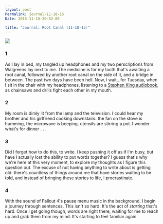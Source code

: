 ```yaml
---
layout: post
Permalink: journal-11-18-15
Date: 2015-11-18-20-52-09

title: "Journal: Root Canal (11-18-15)"
---
```


![][image-1]

### 1

As I lay in bed, my tangled up headphones and my two perscriptions from Walgreens lay next to me. The medicine is for my tooth that's awaiting a root canal, followed by another root canal on the side of it, and a bridge in between. The past two days have been hell. Now, I wait...for Tuesday, when I sit in the chair with my headphones, listening to a [Stephen King audiobook][1], as chainsaws and drills fight each other in my mouth.

### 2

My room is dimly lit from the lamp and the television. I could hear my brother and his girlfriend cooking downstairs: the fan on the stove is humming, the microwave is beeping, utensils are stirring a pot. I wonder what's for dinner . . .

### 3

Did I forget how to do this, to write. I keep pushing it off as if I'm busy, but have I actually lost the ability to put words together? I guess that's why we're here at this very moment, to explore my thoughts as I figure this question out. The excuse of not having anything to write about is getting old: there's countless of things around me that have stories waiting to be told, and instead of bringing these stories to life, I procrastinate. 

### 4

With the sound of Fallout 4's pause menu music in the background, I begin a journey through sentences. This isn't so hard. It's the act of *starting* that's hard. Once I get going though, words are right there, waiting for me to reach up and grab them from my mind. It's starting to feel familiar again.

[1]:	https://en.m.wikipedia.org/wiki/The_Dark_Tower_V:_Wolves_of_the_Calla

[image-1]:	https://dl.dropbox.com/s/s7fackrvniy7768/61D4BEF2-47F9-4E1A-8A7D-CACB7D9CCD73.jpg?dl=0